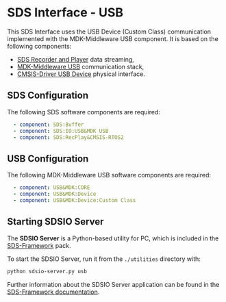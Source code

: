 # SDS Interface - USB

This SDS Interface uses the USB Device (Custom Class) communication implemented with the MDK-Middleware USB component.
It is based on the following components:

- [SDS Recorder and Player](https://arm-software.github.io/SDS-Framework/main/SDS_API/group__SDS__Recorder__Player.html) data streaming,
- [MDK-Middleware USB](https://arm-software.github.io/MDK-Middleware/latest/USB/USB_Device.html) communication stack,
- [CMSIS-Driver USB Device](https://arm-software.github.io/CMSIS_6/latest/Driver/group__usbd__interface__gr.html) physical interface.

## SDS Configuration

The following SDS software components are required:

```yml
  - component: SDS:Buffer
  - component: SDS:IO:USB&MDK USB
  - component: SDS:RecPlay&CMSIS-RTOS2
```

## USB Configuration

The following MDK-Middleware USB software components are required:

```yml
  - component: USB&MDK:CORE
  - component: USB&MDK:Device
  - component: USB&MDK:Device:Custom Class
```

## Starting SDSIO Server

The **SDSIO Server** is a Python-based utility for PC, which is included in the
[SDS-Framework](https://github.com/ARM-software/SDS-Framework/tree/main/utilities) pack.

To start the SDSIO Server, run it from the `./utilities` directory with:

```txt
python sdsio-server.py usb
```

Further information about the SDSIO Server application can be found in the
[SDS-Framework documentation](https://github.com/ARM-software/SDS-Framework/tree/main/documentation/utilities.md#sdsio-server).
